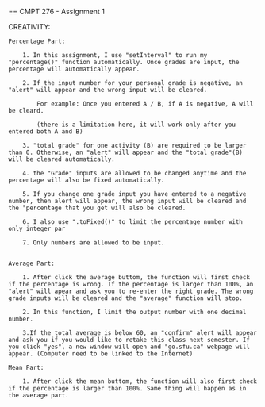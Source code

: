 == CMPT 276 - Assignment 1 

CREATIVITY:

	Percentage Part:

		1. In this assignment, I use "setInterval" to run my "percentage()" function automatically. Once grades are input, the percentage will automatically appear.

		2. If the input number for your personal grade is negative, an "alert" will appear and the wrong input will be cleared. 

			For example: Once you entered A / B, if A is negative, A will be cleard.

			(there is a limitation here, it will work only after you entered both A and B) 

		3. "total grade" for one activity (B) are required to be larger than 0. Otherwise, an "alert" will appear and the "total grade"(B) will be cleared automatically.

		4. the "Grade" inputs are allowed to be changed anytime and the percentage will also be fixed automatically.

		5. If you change one grade input you have entered to a negative number, then alert will appear, the wrong input will be cleared and the "percentage that you get will also be cleared.

		6. I also use ".toFixed()" to limit the percentage number with only integer par

		7. Only numbers are allowed to be input.


	Average Part:

		1. After click the average buttom, the function will first check if the percentage is wrong. If the percentage is larger than 100%, an "alert" will apear and ask you to re-enter the right grade. The wrong grade inputs will be cleared and the "average" function will stop.

		2. In this function, I limit the output number with one decimal number.

		3.If the total average is below 60, an "confirm" alert will appear and ask you if you would like to retake this class next semester. If you click "yes", a new window will open and "go.sfu.ca" webpage will appear. (Computer need to be linked to the Internet)

	Mean Part:

		1. After click the mean buttom, the function will also first check if the percentage is larger than 100%. Same thing will happen as in the average part.





	